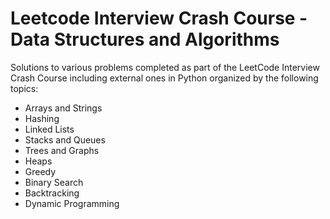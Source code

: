 # Leetcode Interview Crash Course - Data Structures and Algorithms

Solutions to various problems completed as part of the LeetCode Interview Crash Course including external ones in Python organized by the following topics:
  - Arrays and Strings
  - Hashing
  - Linked Lists
  - Stacks and Queues
  - Trees and Graphs
  - Heaps
  - Greedy
  - Binary Search
  - Backtracking
  - Dynamic Programming
